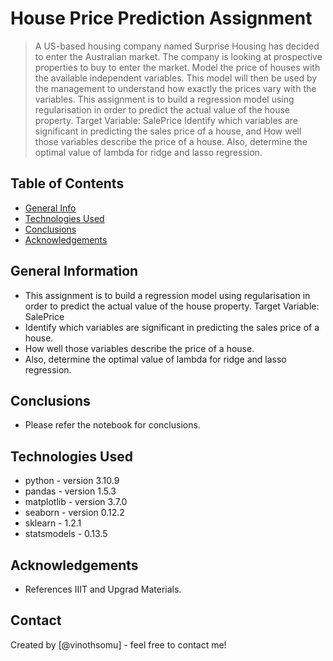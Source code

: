 # House Price Prediction Assignment
> A US-based housing company named Surprise Housing has decided to enter the Australian market. The company is looking at prospective properties to buy to enter the market. Model the price of houses with the available independent variables. This model will then be used by the management to understand how exactly the prices vary with the variables.
> This assignment is to build a regression model using regularisation in order to predict the actual value of the house property.
Target Variable: SalePrice
> Identify which variables are significant in predicting the sales price of a house, and How well those variables describe the price of a house. Also, determine the optimal value of lambda for ridge and lasso regression.


## Table of Contents
* [General Info](#general-information)
* [Technologies Used](#technologies-used)
* [Conclusions](#conclusions)
* [Acknowledgements](#acknowledgements)

<!-- You can include any other section that is pertinent to your problem -->

## General Information
- This assignment is to build a regression model using regularisation in order to predict the actual value of the house property. Target Variable: SalePrice
- Identify which variables are significant in predicting the sales price of a house.
- How well those variables describe the price of a house. 
- Also, determine the optimal value of lambda for ridge and lasso regression.

<!-- You don't have to answer all the questions - just the ones relevant to your project. -->

## Conclusions
- Please refer the notebook for conclusions.

<!-- You don't have to answer all the questions - just the ones relevant to your project. -->


## Technologies Used
- python - version 3.10.9
- pandas - version 1.5.3
- matplotlib - version 3.7.0
- seaborn - version 0.12.2
- sklearn - 1.2.1
- statsmodels - 0.13.5

<!-- As the libraries versions keep on changing, it is recommended to mention the version of library used in this project -->

## Acknowledgements
- References IIIT and Upgrad Materials.


## Contact
Created by [@vinothsomu] - feel free to contact me!


<!-- Optional -->
<!-- ## License -->
<!-- This project is open source and available under the [... License](). -->

<!-- You don't have to include all sections - just the one's relevant to your project -->